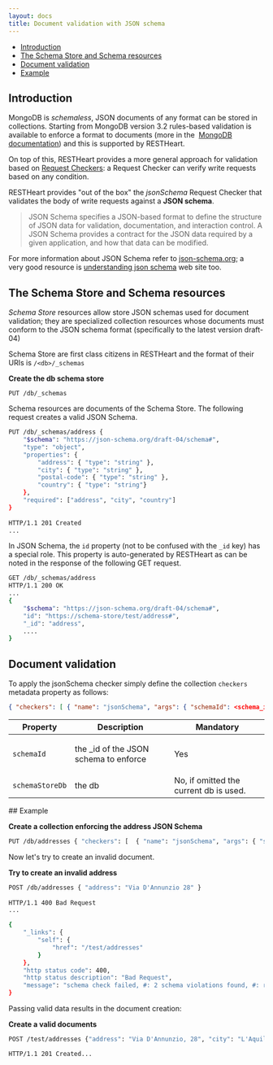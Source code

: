 ```yaml
---
layout: docs
title: Document validation with JSON schema
---
```


* [Introduction](#introduction)
* [The Schema Store and Schema resources](#the-schema-store-and-schema-resources)
* [Document validation](#document-validation)
* [Example](#example)

## Introduction

MongoDB is *schemaless*, JSON documents of any format can be stored in
collections. Starting from MongoDB version 3.2 rules-based validation is
available to enforce a format to documents (more in the  [MongoDB
documentation](https://docs.mongodb.com/manual/core/document-validation/))
and this is supported by RESTHeart.

On top of this, RESTHeart provides a more general approach for
validation based on [Request Checkers](/learn/request-checkers): a Request
Checker can verify write requests based on any condition.

RESTHeart provides "out of the box" the *jsonSchema* Request Checker
that validates the body of write requests against a **JSON schema**.

> JSON Schema specifies a JSON-based format to define the structure of
> JSON data for validation, documentation, and interaction control. A
> JSON Schema provides a contract for the JSON data required by a given
> application, and how that data can be modified.

For more information about JSON Schema refer
to [json-schema.org](https://json-schema.org/); a very good resource
is [understanding json
schema](https://spacetelescope.github.io/understanding-json-schema) web
site too.

## The Schema Store and Schema resources

*Schema Store* resources allow store JSON schemas used for document
validation; they are specialized collection resources whose documents
must conform to the JSON schema format (specifically to the latest
version draft-04)

Schema Store are first class citizens in RESTHeart and the format of
their URIs is `/<db>/_schemas`

**Create the db schema store**

``` plain
PUT /db/_schemas
```

Schema resources are documents of the Schema Store. The following
request creates a valid JSON Schema.

``` bash
PUT /db/_schemas/address {
    "$schema": "https://json-schema.org/draft-04/schema#",
    "type": "object",
    "properties": {
        "address": { "type": "string" },
        "city": { "type": "string" },
        "postal-code": { "type": "string" },
        "country": { "type": "string"}
    },
    "required": ["address", "city", "country"]
}
 
HTTP/1.1 201 Created
...
```

In JSON Schema, the `id` property (not to be confused with the `_id`
key) has a special role. This property is auto-generated by RESTHeart as
can be noted in the response of the following GET request.

``` bash
GET /db/_schemas/address
HTTP/1.1 200 OK
...
{
    "$schema": "https://json-schema.org/draft-04/schema#", 
    "id": "https://schema-store/test/address#", 
    "_id": "address",  
    ....
}
```

## Document validation

To apply the jsonSchema checker simply define the collection `checkers`
metadata property as follows:

``` json
{ "checkers": [ { "name": "jsonSchema", "args": { "schemaId": <schema_id>, "schemaStoreDb": <schema_store_db> } } ] }
```
<div class="table-responsive">
<table class="ts">
<thead>
<tr class="header">
<th><div>
Property
</div></th>
<th><div>
Description
</div></th>
<th><div>
Mandatory
</div></th>
</tr>
</thead>
<tbody>
<tr class="odd">
<td><code>schemaId</code></td>
<td><p>the _id of the JSON schema to enforce</p></td>
<td>Yes</td>
</tr>
<tr class="even">
<td><code>schemaStoreDb</code></td>
<td>the db</td>
<td>No, if omitted the current db is used.</td>
</tr>
</tbody>
</table>
</div>
## Example

**Create a collection enforcing the address JSON Schema**

``` bash
PUT /db/addresses { "checkers": [  { "name": "jsonSchema", "args": { "schemaId": "address" } } ] }
```

Now let's try to create an invalid document.

**Try to create an invalid address**

``` bash
POST /db/addresses { "address": "Via D'Annunzio 28" }
 
HTTP/1.1 400 Bad Request
...

{
    "_links": {
        "self": {
            "href": "/test/addresses"
        }
    }, 
    "http status code": 400, 
    "http status description": "Bad Request", 
    "message": "schema check failed, #: 2 schema violations found, #: required key [city] not found, #: required key [country] not found"
}
```

Passing valid data results in the document creation:

**Create a valid documents**

``` bash
POST /test/addresses {"address": "Via D'Annunzio, 28", "city": "L'Aquila", "country": "Italy" }

HTTP/1.1 201 Created...
```
